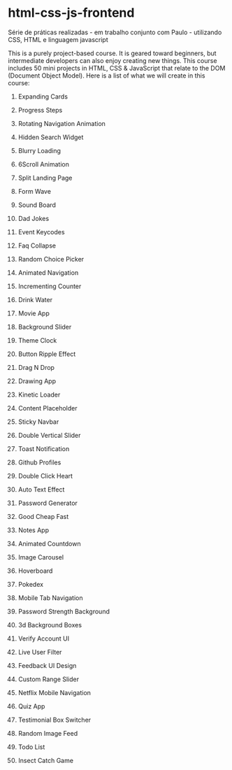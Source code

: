 # html-css-js-frontend 
Série de práticas realizadas - em trabalho conjunto com Paulo - utilizando CSS, HTML e linguagem javascript

This is a purely project-based course. 
It is geared toward beginners, but intermediate developers can also enjoy creating new things. 
This course includes 50 mini projects in HTML, CSS & JavaScript that relate to the DOM (Document Object Model). 
Here is a list of what we will create in this course:


01. Expanding Cards
    
02. Progress Steps 
    
03. Rotating Navigation Animation
    
04. Hidden Search Widget
    
05. Blurry Loading
    
06. 6Scroll Animation
    
07. Split Landing Page
    
08. Form Wave
    
09. Sound Board
    
10. Dad Jokes
    
11. Event Keycodes
    
12. Faq Collapse
    
13. Random Choice Picker
    
14. Animated Navigation
    
15. Incrementing Counter
    
16. Drink Water
    
17. Movie App
    
18. Background Slider
    
19. Theme Clock
    
20. Button Ripple Effect
    
21. Drag N Drop
 
22. Drawing App
 
23. Kinetic Loader
 
24. Content Placeholder
 
25. Sticky Navbar
 
26. Double Vertical Slider
 
27. Toast Notification
 
28. Github Profiles
 
29. Double Click Heart
     
30. Auto Text Effect
     
31. Password Generator
     
32. Good Cheap Fast
     
33. Notes App
     
34. Animated Countdown
     
35. Image Carousel
     
36. Hoverboard
     
37. Pokedex
     
38. Mobile Tab Navigation
     
39. Password Strength Background
     
40. 3d Background Boxes
     
41. Verify Account UI
     
42. Live User Filter
     
43. Feedback UI Design
     
44. Custom Range Slider
     
45. Netflix Mobile Navigation
     
46. Quiz App
     
47. Testimonial Box Switcher
     
48. Random Image Feed
     
49. Todo List
     
50. Insect Catch Game
     